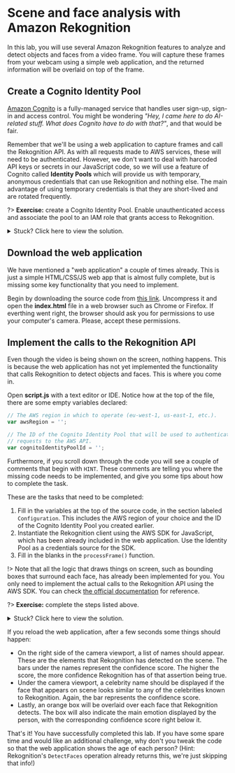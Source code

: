 # Scene and face analysis with Amazon Rekognition

In this lab, you will use several Amazon Rekognition features to analyze and detect objects and faces from a video frame. You will capture these frames from your webcam using a simple web application, and the returned information will be overlaid on top of the frame.

## Create a Cognito Identity Pool

[Amazon Cognito](https://aws.amazon.com/cognito/) is a fully-managed service that handles user sign-up, sign-in and access control. You might be wondering _"Hey, I came here to do AI-related stuff. What does Cognito have to do with that?"_, and that would be fair.

Remember that we'll be using a web application to capture frames and call the Rekognition API. As with all requests made to AWS services, these will need to be authenticated. However, we don't want to deal with harcoded API keys or secrets in our JavaScript code, so we will use a feature of Cognito called **Identity Pools** which will provide us with temporary, anonymous credentials that can use Rekognition and nothing else. The main advantage of using temporary credentials is that they are short-lived and are rotated frequently.

?> **Exercise:** create a Cognito Identity Pool. Enable unauthenticated access and associate the pool to an IAM role that grants access to Rekognition.

<details>
<summary>Stuck? Click here to view the solution.</summary>

1. Navigate to the [Cognito console](https://eu-west-1.console.aws.amazon.com/cognito/home?region=eu-west-1). Watch the region - the link takes you to **eu-west-1 (Ireland)** but you might be doing this workshop in a different one. You can switch regions using the selector in the top right corner.
2. Click on **Managed Identity Pools**. If this is the first pool you are creating, then you will be directly taken to the creation wizard. Otherwise you might need to click on **Create new identity pool**.
3. Give a name to your pool, such as `Rekognition web app`.
4. Check **Enable access to unauthenticated identities**. By checking this, Cognito will issue temporary credentials to users that have not been authenticated.
5. Click on **Create Pool**.
6. You will be taken to the IAM quick-create page, where the two default IAM roles will be automatically created (one for the authenticated flow and another one for the unauthenticated flow). The defaults are good for us, so just click on **Allow**.
7. Once you are back to Cognito, you will be shown a code snippet under _Get AWS Credentials_ which looks like the following:

    ```java
    // Initialize the Amazon Cognito credentials provider
    CognitoCachingCredentialsProvider credentialsProvider = new CognitoCachingCredentialsProvider(
        getApplicationContext(),
        "eu-west-1:aaaaaaaa-bbbb-cccc-dddd-dddddddddddd", // Identity pool ID
        Regions.EU_WEST_1 // Region
    );
    ```

    Take note of the Identity Pool ID (the string that begins with `eu-west-1:...`, or whatever region you are using). You will use it later.

Great! The pool has been created, but the credentials that it provides currently don't allow to do much. We need to modify the IAM role so that it can access Rekognition.

1. Go to the [IAM console](https://console.aws.amazon.com/iam/home) and click on **Roles** on the left menu.
2. Look for a role called `Cognito_RekognitionwebappUnauth_Role`. Click on the role.
3. Click on **Attach policies**.
4. Look for a policy called **AmazonRekognitionFullAccess**. This is an AWS-managed policy that grants full-access to the Rekognition API. Ideally, in production you would use a narrower policy to follow the [principle of least-privilege](https://en.wikipedia.org/wiki/Principle_of_least_privilege).
5. Click on **Attach policy**.

Excellent! Now the Cognito Identity Pool will grant temporary credentials to all the users of our web application, even if they are not authenticated, and these credentials will allow them to call Rekognition.

</details>

## Download the web application

We have mentioned a "web application" a couple of times already. This is just a simple HTML/CSS/JS web app that is almost fully complete, but is missing some key functionality that you need to implement.

Begin by downloading the source code from [this link](https://aimlworkshopspipeline-workshopresourcesbucket-22rpkozo2usk.s3-eu-west-1.amazonaws.com/aiml-workshops-face-detection-www.zip). Uncompress it and open the **index.html** file in a web browser such as Chrome or Firefox. If everthing went right, the browser should ask you for permissions to use your computer's camera. Please, accept these permissions.

## Implement the calls to the Rekognition API

Even though the video is being shown on the screen, nothing happens. This is because the web application has not yet implemented the functionality that calls Rekognition to detect objects and faces. This is where you come in.

Open **script.js** with a text editor or IDE. Notice how at the top of the file, there are some empty variables declared:

```js
// The AWS region in which to operate (eu-west-1, us-east-1, etc.).
var awsRegion = '';

// The ID of the Cognito Identity Pool that will be used to authenticate your
// requests to the AWS API.
var cognitoIdentityPoolId = '';
```

Furthermore, if you scroll down through the code you will see a couple of comments that begin with `HINT`. These comments are telling you where the missing code needs to be implemented, and give you some tips about how to complete the task.

These are the tasks that need to be completed:

1. Fill in the variables at the top of the source code, in the section labeled `Configuration`. This includes the AWS region of your choice and the ID of the Cognito Identity Pool you created earlier.
2. Instantiate the Rekognition client using the AWS SDK for JavaScript, which has been already included in the web application. Use the Identity Pool as a credentials source for the SDK.
3. Fill in the blanks in the `processFrame()` function.

!> Note that all the logic that draws things on screen, such as bounding boxes that surround each face, has already been implemented for you. You only need to implement the actual calls to the Rekognition API using the AWS SDK. You can check [the official documentation](https://docs.aws.amazon.com/AWSJavaScriptSDK/latest/AWS/Rekognition.html) for reference.

?> **Exercise:** complete the steps listed above.

<details>
<summary>Stuck? Click here to view the solution.</summary>

The Rekognition client can be initialized as follows:

```js
AWS.config.region = awsRegion;
AWS.config.credentials = new AWS.CognitoIdentityCredentials({
    IdentityPoolId: cognitoIdentityPoolId,
});
let rekognitionClient = new AWS.Rekognition();
```

The `processFrame()` function is called every time we grab a frame from the camera, which right now happens once every 3 seconds. This function should fire requests to the following Rekognition features:

* Detect objects in the scene.
* Detect faces and retrieve their characteristics.
* Find similarities with celebrities.

Your code should look like this right now (comments removed for brevity):

```js
let labelsPromise = new Promise((resolve, reject) => {
});

let facesPromise = new Promise((resolve, reject) => {
});

let celebritiesPromise = new Promise((resolve, reject) => {
});
```

Each of these promises declared above should make the actual requests using the Rekognition SDK, then render the data and finally be resolved with the data itself.

So, the scene detection request would be implemented as follows:

```js
let labelsPromise = new Promise((resolve, reject) => {
    let detectLabelsParams = {
        Image: {
            Bytes: imageBlob
        }
    };
    rekognitionClient.detectLabels(detectLabelsParams, function(err, data) {
        if (err) {
            reject(err);
        } else {
            renderLabels(data.Labels);
            resolve(data);
        }
    });
});
```

Likewise, here's the code for the face detection part:

```js
let facesPromise = new Promise((resolve, reject) => {
    let detectFacesParams = {
        Attributes: ["ALL"],
        Image: {
            Bytes: imageBlob
        }
    };
    rekognitionClient.detectFaces(detectFacesParams, function(err, data) {
        if (err) {
            reject(err);
        } else {
            renderFaces(data.FaceDetails, camWidth, camHeight);
            resolve(data);
        }
    });
});
```

And finally, the code for the celebrity recognition request:

```js
let celebritiesPromise = new Promise((resolve, reject) => {
    let recognizeCelebritiesParams = {
        Image: {
            Bytes: imageBlob
        }
    };
    rekognitionClient.recognizeCelebrities(recognizeCelebritiesParams, function(err, data) {
        if (err) {
            reject(err);
        } else {
            renderCelebrities(data.CelebrityFaces, camWidth, camHeight);
            resolve(data);
        }
    });
});
```

</details>

If you reload the web application, after a few seconds some things should happen:

* On the right side of the camera viewport, a list of names should appear. These are the elements that Rekognition has detected on the scene. The bars under the names represent the confidence score. The higher the score, the more confidence Rekognition has of that assertion being true.
* Under the camera viewport, a celebrity name should be displayed if the face that appears on scene looks similar to any of the celebrities known to Rekognition. Again, the bar represents the confidence score.
* Lastly, an orange box will be overlaid over each face that Rekognition detects. The box will also indicate the main emotion displayed by the person, with the corresponding confidence score right below it.

That's it! You have successfully completed this lab. If you have some spare time and would like an additional challenge, why don't you tweak the code so that the web application shows the age of each person? (Hint: Rekognition's `DetectFaces` operation already returns this, we're just skipping that info!)
